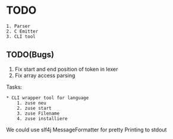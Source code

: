 # TODO
	1. Parser
	2. C Emitter
	3. CLI tool


## TODO(Bugs)

1. Fix start and end position of token in lexer
2. Fix array access parsing

Tasks:

	* CLI wrapper tool for language 
	    1. zuse neu
		2. zuse start
		3. zuse Filename
		4. zuse installiere 
We could use slf4j MessageFormatter for pretty Printing to stdout
